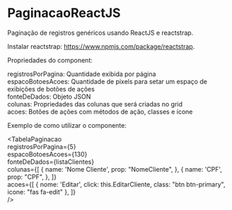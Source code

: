 # PaginacaoReactJS
Paginação de registros genéricos usando ReactJS e reactstrap.

Instalar reactstrap: https://www.npmjs.com/package/reactstrap.

Propriedades do component:

registrosPorPagina: Quantidade exibida por página </br>
espacoBotoesAcoes: Quantidade de pixels para setar um espaço de exibições de botões de ações </br>
fonteDeDados: Objeto JSON</br>
colunas: Propriedades das colunas que será criadas no grid</br>
acoes: Botões de ações com métodos de ação, classes e ícone</br>

Exemplo de como utilizar o componente: 

 <TabelaPaginacao</br>
    registrosPorPagina={5}</br>
    espacoBotoesAcoes={130}</br>
    fonteDeDados={listaClientes}</br>
    colunas={[
        {
            name: 'Nome Cliente',
            prop: "NomeCliente",
        },
        {
            name: 'CPF',
            prop: "CPF",
        },
    ]} </br>
    acoes={[
        { nome: 'Editar', click: this.EditarCliente, class: "btn btn-primary", icone: "fas fa-edit" },
    ]}
    </br>
/>

